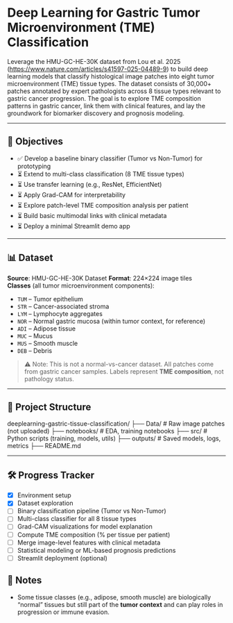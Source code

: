 # Deep Learning for Gastric Tumor Microenvironment (TME) Classification

Leverage the HMU-GC-HE-30K dataset from Lou et al. 2025 (https://www.nature.com/articles/s41597-025-04489-9)  to build deep learning models that classify histological image patches into eight tumor microenvironment (TME) tissue types. The dataset consists of 30,000+ patches annotated by expert pathologists across 8 tissue types relevant to gastric cancer progression. The goal is to explore TME composition patterns in gastric cancer, link them with clinical features, and lay the groundwork for biomarker discovery and prognosis modeling.

---

## 🧠 Objectives

- ✅ Develop a baseline binary classifier (Tumor vs Non-Tumor) for prototyping
- ⏳ Extend to multi-class classification (8 TME tissue types)
- ⏳ Use transfer learning (e.g., ResNet, EfficientNet)
- ⏳ Apply Grad-CAM for interpretability
- ⏳ Explore patch-level TME composition analysis per patient
- ⏳ Build basic multimodal links with clinical metadata
- ⏳ Deploy a minimal Streamlit demo app

---

## 📊 Dataset

**Source**: HMU-GC-HE-30K Dataset
**Format**: 224×224 image tiles  
**Classes** (all tumor microenvironment components):

- `TUM` – Tumor epithelium  
- `STR` – Cancer-associated stroma  
- `LYM` – Lymphocyte aggregates  
- `NOR` – Normal gastric mucosa (within tumor context, for reference)  
- `ADI` – Adipose tissue  
- `MUC` – Mucus  
- `MUS` – Smooth muscle  
- `DEB` – Debris  

> ⚠️ Note: This is not a normal-vs-cancer dataset. All patches come from gastric cancer samples. Labels represent **TME composition**, not pathology status.


---

## 📂 Project Structure

deeplearning-gastric-tissue-classification/
├── Data/ # Raw image patches (not uploaded)
├── notebooks/ # EDA, training notebooks
├── src/ # Python scripts (training, models, utils)
├── outputs/ # Saved models, logs, metrics
├── README.md


---

## 🛠️ Progress Tracker

- [x] Environment setup
- [x] Dataset exploration
- [ ] Binary classification pipeline (Tumor vs Non-Tumor)
- [ ] Multi-class classifier for all 8 tissue types
- [ ] Grad-CAM visualizations for model explanation
- [ ] Compute TME composition (% per tissue per patient)
- [ ] Merge image-level features with clinical metadata
- [ ] Statistical modeling or ML-based prognosis predictions
- [ ] Streamlit deployment (optional)

## 📌 Notes

- Some tissue classes (e.g., adipose, smooth muscle) are biologically “normal” tissues but still part of the **tumor context** and can play roles in progression or immune evasion.
